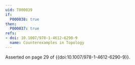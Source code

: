 ```yaml
---
uid: T000039
if:
  P000038: true
then:
  P000037: true
refs:
- doi: 10.1007/978-1-4612-6290-9
  name: Counterexamples in Topology
---
```


Asserted on page 29 of {{doi:10.1007/978-1-4612-6290-9}}.
